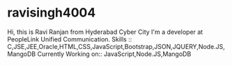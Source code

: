 # ravisingh4004
Hi, this is Ravi Ranjan from Hyderabad Cyber City
I'm a developer at PeopleLink Unified Communication.
Skills :: C,JSE,JEE,Oracle,HTML,CSS,JavaScript,Bootstrap,JSON,JQUERY,Node.JS,MangoDB
Currently Working on:: JavaScript,Node.JS,MangoDB
